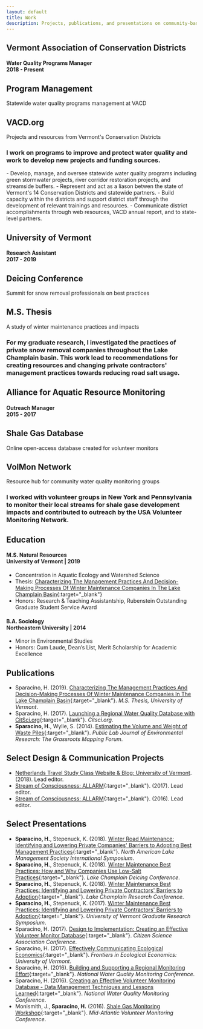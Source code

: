 ```yaml
---
layout: default
title: Work
description: Projects, publications, and presentations on community-based science, water quality, and science communication
---
```

## Vermont Association of Conservation Districts

#### Water Quality Programs Manager <br/> 2018 - Present

<div class="card" id="card-vacd" style="cursor: pointer;" onClick="window.location='/vacd.html';">
    <div class="card-container">
    <h2>Program Management</h2>
    <p>Statewide water quality programs management at VACD</p>
      </div>
</div>
<div class="card" id="card-vacd-site" style="cursor: pointer;" onClick="window.location='https://vacd.org';">
    <div class="card-container">
    <h2>VACD.org</h2>
    <p>Projects and resources from Vermont's Conservation Districts</p>
  </div>
</div>
<h3 class="featured-text">I work on programs to improve and protect water quality and work to develop new projects and funding sources.</h3>
- Develop, manage, and oversee statewide water quality programs including green stormwater projects, river corridor restoration projects, and streamside buffers.
- Represent and act as a liason betwen the state of Vermont's 14 Conservation Districts and statewide partners.
- Build capacity within the districts and support district staff through the development of relevant trainings and resources.
- Communicate district accomplishments through web resources, VACD annual report, and to state-level partners.
<div class="line-break"></div>

## University of Vermont

#### Research Assistant <br/> 2017 - 2019

<div class="card" id="card-deicing-conference" style="cursor: pointer;" onClick="window.location='/deicing-conference.html';">
    <div class="card-container">
    <h2>Deicing Conference</h2>
    <p>Summit for snow removal professionals on best practices</p>
      </div>
</div>
<div class="card" id="card-thesis" style="cursor: pointer;" onClick="window.location='/thesis.html';">
    <div class="card-container">
    <h2>M.S. Thesis</h2>
    <p>A study of winter maintenance practices and impacts</p>
  </div>
</div>
<h3 class="featured-text">For my graduate research, I investigated the practices of private snow removal companies throughout the Lake Champlain basin. This work lead to recommendations for creating resources and changing private contractors' management practices towards reducing road salt usage.</h3>
<div class="line-break"></div>

## Alliance for Aquatic Resource Monitoring

#### Outreach Manager <br> 2015 - 2017

<div class="card" id="card-allarmwater" style="cursor: pointer;" onClick="window.location='/shale-gas.html';">
    <div class="card-container">
    <h2>Shale Gas Database</h2>
    <p>Online open-access database created for volunteer monitors</p>
     </div>
</div>
<div class="card" id="card-volmon" style="cursor: pointer;" onClick="window.location='/volmon.html';">
    <div class="card-container">
    <h2>VolMon Network</h2>
    <p>Resource hub for community water quality monitoring groups</p>
      </div>
</div>
<h3 class="featured-text">I worked with volunteer groups in New York and Pennsylvania to monitor their local streams for shale gase development impacts and  contributed to outreach by the USA Volunteer Monitoring Network.</h3>
<div class="line-break"></div>

## Education

#### M.S. Natural Resources <br/> University of Vermont | 2019

- Concentration in Aquatic Ecology and Watershed Science
- Thesis: [Characterizing The Management Practices And Decision-Making Processes Of Winter Maintenance Companies In The Lake Champlain Basin](https://scholarworks.uvm.edu/graddis/1040/){:target="_blank"}
- Honors: Research & Teaching Assistantship, Rubenstein Outstanding Graduate Student Service Award

#### B.A. Sociology <br/> Northeastern University | 2014

- Minor in Environmental Studies
- Honors: Cum Laude, Dean’s List, Merit Scholarship for Academic Excellence
<div class="line-break"></div>

## Publications

- Sparacino, H. (2019). [Characterizing The Management Practices And Decision-Making Processes Of Winter Maintenance Companies In The Lake Champlain Basin](https://scholarworks.uvm.edu/graddis/1040/){:target="_blank"}. *M.S. Thesis, University of Vermont*.
- Sparacino, H. (2017). [Launching a Regional Water Quality Database with CitSci.org](https://www.citsci.org/CWIS438/Websites/CitSci/BlogPost.php?ID=797){:target="_blank"}. *Citsci.org*.
- **Sparacino, H.**, Wylie, S. (2014). [Estimating the Volume and Weight of Waste Piles](https://i.publiclab.org/system/images/photos/000/006/719/original/GM_Forum_20140909_Estimating_Trash_Piles.pdf){:target="_blank"}. *Public Lab Journal of Environmental Research: The Grassroots Mapping Forum*.

## Select Design & Communication Projects

- [Netherlands Travel Study Class Website & Blog: University of Vermont](/netherlands.html). (2018). Lead editor.
- [Stream of Consciousness: ALLARM](https://scholar.dickinson.edu/cgi/viewcontent.cgi?article=1047&context=stream_of_consciousness){:target="_blank"}. (2017). Lead editor.
- [Stream of Consciousness: ALLARM](http://scholar.dickinson.edu/cgi/viewcontent.cgi?article=1001&amp;context=stream_of_consciousness){:target="_blank"}. (2016). Lead editor.

## Select Presentations

- **Sparacino, H.**, Stepenuck, K. (2018). [Winter Road Maintenance: Identifying and Lowering Private Companies' Barriers to Adopting Best Management Practices](https://www.pscp.tv/w/1RDGlqebYMdJL){:target="_blank"}. *North American Lake Management Society International Symposium*. 
- **Sparacino, H.**, Stepenuck, K. (2018). [Winter Maintenance Best Practices: How and Why Companies Use Low-Salt Practices](https://www.uvm.edu/seagrant/sites/default/files/uploads/SparacinoPresentation2018.10.10.pdf){:target="_blank"}. *Lake Champlain Deicing Conference*.
- **Sparacino, H.**, Stepenuck, K. (2018). [Winter Maintenance Best Practices: Identifying and Lowering Private Contractors' Barriers to Adoption](http://www.lcbp.org/water-environment/data-monitoring/lake-champlain-research-conference/){:target="_blank"}. *Lake Champlain Research Conference*.
- **Sparacino, H.**, Stepenuck, K. (2017). [Winter Maintenance Best Practices: Identifying and Lowering Private Contractors' Barriers to Adoption](https://www.youtube.com/watch?v=F_WgywbjZYY){:target="_blank"}. *University of Vermont Graduate Research Symposium*.
- Sparacino, H. (2017). [Design to Implementation: Creating an Effective Volunteer Monitor Database](https://osf.io/hj7rp/){:target="_blank"}. *Citizen Science Association Conference*.
- Sparacino, H. (2017). [Effectively Communicating Ecological Economics](http://www.uvm.edu/~jdericks/Conference-EE_Frontiers-3May17.pdf){:target="_blank"}. *Frontiers in Ecological Economics: University of Vermont*.
- Sparacino, H. (2016). [Building and Supporting a Regional Monitoring Effort](https://drive.google.com/file/d/0BxXFDCUd9xxTWmVWZXRidElNa0E/view?usp=sharing){:target="_blank"}. *National Water Quality Monitoring Conference*.
- Sparacino, H. (2016). [Creating an Effective Volunteer Monitoring Database - Data Management Techniques and Lessons Learned](https://drive.google.com/file/d/0BxXFDCUd9xxTNGlKek1KbWlWOWM/view?usp=sharing){:target="_blank"}. *National Water Quality Monitoring Conference*.
- Monismith, J., **Sparacino, H.** (2016). [Shale Gas Monitoring Workshop](https://vcwq.files.wordpress.com/2015/08/holden-sparacino-allarm-shale-gas-presentation.pdf){:target="_blank"}. *Mid-Atlantic Volunteer Monitoring Conference*.
